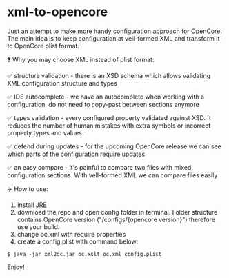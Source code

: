 # xml-to-opencore
Just an attempt to make more handy configuration approach for OpenCore. The main idea is to keep configuration at vell-formed XML and transform it to OpenCore plist format.

:question: Why you may choose XML instead of plist format:

:white_check_mark: structure validation - there is an XSD schema which allows validating XML 
configuration structure and types

:white_check_mark: IDE autocomplete - we have an autocomplete when working with a configuration, do not need to copy-past between sections anymore

:white_check_mark: types validation - every configured property validated against XSD. It reduces the number of human mistakes with extra symbols or incorrect property types and values.

:white_check_mark: defend during updates - for the upcoming OpenCore release we can see which parts of the configuration require updates

:white_check_mark: an easy compare - it's painful to compare two files with mixed configuration sections. With vell-formed XML we can compare files easily

:airplane: How to use:

1. install [JRE](https://www.java.com/download/) 
1. download the repo and open config folder in terminal. Folder structure contains OpenCore version ("/configs/{opencore version}") therefore use your build.
1. change oc.xml with require properties
1. create a config.plist with command below:

```$ java -jar xml2oc.jar oc.xslt oc.xml config.plist```

Enjoy!

